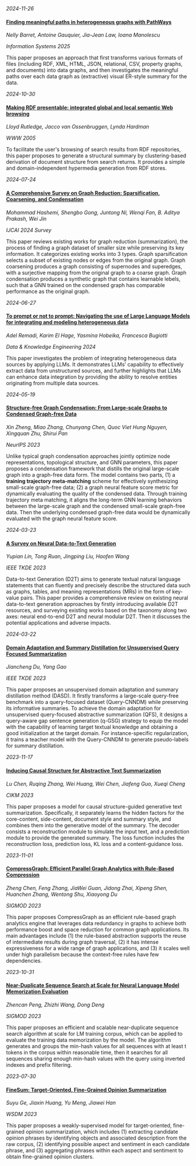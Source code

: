 






*2024-11-26*

#### [Finding meaningful paths in heterogeneous graphs with PathWays](https://www.sciencedirect.com/science/article/pii/S0306437924001212)

*Nelly Barret, Antoine Gauquier, Jia-Jean Law, Ioana Manolescu*

*Information Systems 2025*

This paper proposes an approach that first transforms various formats of files (including RDF, XML, HTML, JSON, relational, CSV, property graphs, and documents) into data graphs, and then investigates the meaningful paths over each data graph as (extractive) visual ER-style summary for the data.


*2024-10-30*

#### [Making RDF presentable: integrated global and local semantic Web browsing](https://dl.acm.org/doi/abs/10.1145/1060745.1060777)

*Lloyd Rutledge, Jacco van Ossenbruggen, Lynda Hardman*

*WWW 2005*

To facilitate the user's browsing of search results from RDF repositories, this paper proposes to generate a structural summary by clustering-based derivation of document structure from search returns. It provides a simple and domain-independent hypermedia generation from RDF stores.


*2024-07-24*

#### [A Comprehensive Survey on Graph Reduction: Sparsification, Coarsening, and Condensation](https://arxiv.org/abs/2402.03358)

*Mohammad Hashemi, Shengbo Gong, Juntong Ni, Wenqi Fan, B. Aditya Prakash, Wei Jin*

*IJCAI 2024 Survey*

This paper reviews existing works for graph reduction (summarization), the process of finding a graph dataset of smaller size while preserving its key information. It categorizes existing works into 3 types. Graph  sparsification selects a subset of existing nodes or edges from the original graph. Graph coarsening produces a graph consisting of supernodes and superedges, with a surjective mapping from the original graph to a coarse graph. Graph condensation produces a synthetic graph that contains learnable lebels, such that a GNN trained on the condensed graph has comparable performance as the original graph.


*2024-06-27*

#### [To prompt or not to prompt: Navigating the use of Large Language Models for integrating and modeling heterogeneous data](https://doi.org/10.1016/j.datak.2024.102313)

*Adel Remadi, Karim El Hage, Yasmina Hobeika, Francesca Bugiotti*

*Data & Knowledge Engineering 2024*

This paper investigates the problem of integrating heterogeneous data sources by applying LLMs. It demonstrates LLMs’ capability to effectively extract data from unstructured sources, and further highlights that LLMs can enhance data integration by providing the ability to resolve entities originating from multiple data sources.


*2024-05-19*

#### [Structure-free Graph Condensation: From Large-scale Graphs to Condensed Graph-free Data](https://papers.nips.cc/paper_files/paper/2023/hash/13183a224208671a6fc33ba1aa661ec4-Abstract-Conference.html)

*Xin Zheng, Miao Zhang, Chunyang Chen, Quoc Viet Hung Nguyen, Xingquan Zhu, Shirui Pan*

*NeurIPS 2023*

Unlike typical graph condensation approaches jointly optimize node representations, topological structure, and GNN parameters, this paper proposes a condensation framework that distills the original large-scale graph into a graph-free data form. The model contains two parts, (1) a **training trajectory meta-matching** scheme for effectively synthesizing small-scale graph-free data; (2) a graph neural feature score metric for dynamically evaluating the quality of the condensed data. Through training trajectory meta matching, it aligns the long-term GNN learning behaviors between the large-scale graph and the condensed small-scale graph-free data. Then the underlying condensed graph-free data would be dynamically evaluated with the graph neural feature score.


*2024-03-23*

#### [A Survey on Neural Data-to-Text Generation](https://ieeexplore.ieee.org/document/10215344)

*Yupian Lin, Tong Ruan, Jingping Liu, Haofen Wang*

*IEEE TKDE 2023*

Data-to-text Generation (D2T) aims to generate textual natural language statements that can fluently and precisely describe the structured data such as graphs, tables, and meaning representations (MRs) in the form of key-value pairs. This paper provides a comprehensive review on existing neural data-to-text generation approaches by firstly introducing available D2T resources, and surveying existing works based on the taxonomy along two axes: neural end-to-end D2T and neural modular D2T. Then it discusses the potential applications and adverse impacts.


*2024-03-22*

#### [Domain Adaptation and Summary Distillation for Unsupervised Query Focused Summarization](https://ieeexplore.ieee.org/document/10185622)

*Jiancheng Du, Yang Gao*

*IEEE TKDE 2023*

This paper proposes an unsupervised domain adaptation and summary distillation method (DASD). It firstly transforms a large-scale query-free benchmark into a query-focused dataset (Query-CNNDM) while preserving its informative summaries. To achieve the domain adaptation for unsupervised query-focused abstractive summarization (QFS), it designs a query-aware gap sentence generation (q-GSG) strategy to equip the model with the capability of learning target textual knowledge and obtaining a good initialization at the target domain. For instance-specific regularization, it trains a teacher model with the Query-CNNDM to generate pseudo-labels for summary distillation.


*2023-11-17*

#### [Inducing Causal Structure for Abstractive Text Summarization](https://dl.acm.org/doi/10.1145/3583780.3614934)

*Lu Chen, Ruqing Zhang, Wei Huang, Wei Chen, Jiafeng Guo, Xueqi Cheng*

*CIKM 2023*

This paper proposes a model for causal structure-guided generative text summarization. Specifically, it separately learns the hidden factors for the core-content, side-content, document style and summary style, and combines them into the generative model of the summary. The decoder consists a reconstruction module to simulate the input text, and a prediction module to provide the generated summary. The loss function includes the reconstruction loss, prediction loss, KL loss and a content-guidance loss.


*2023-11-01*

#### [CompressGraph: Efficient Parallel Graph Analytics with Rule-Based Compression](https://dl.acm.org/doi/abs/10.1145/3588684)

*Zheng Chen, Feng Zhang, JiaWei Guan, Jidong Zhai, Xipeng Shen, Huanchen Zhang, Wentong Shu, Xiaoyong Du*

*SIGMOD 2023*

This paper proposes CompressGraph as an efficient rule-based graph analytics engine that leverages data redundancy in graphs to achieve both performance boost and space reduction for common graph applications. Its main advantages include (1) the rule-based abstraction supports the reuse of intermediate results during graph traversal, (2) it has intense expressiveness for a wide range of graph applications, and (3) it scales well under high parallelism because the context-free rules have few dependencies.


*2023-10-31*

#### [Near-Duplicate Sequence Search at Scale for Neural Language Model Memorization Evaluation](https://dl.acm.org/doi/abs/10.1145/3589324)

*Zhencan Peng, Zhizhi Wang, Dong Deng*

*SIGMOD 2023*

This paper proposes an efficient and scalable near-duplicate sequence search algorithm at scale for LM training corpus, which can be applied to evaluate the training data memorization by the model. The algorithm generates and groups the min-hash values for all sequences with at least t tokens in the corpus within reasonable time, then it searches for all sequences sharing enough min-hash values with the query using inverted indexes and prefix filtering.


*2023-07-30*

#### [FineSum: Target-Oriented, Fine-Grained Opinion Summarization](https://dl.acm.org/doi/10.1145/3539597.3570397)

*Suyu Ge, Jiaxin Huang, Yu Meng, Jiawei Han*

*WSDM 2023*

This paper proposes a weakly-supervised model for target-oriented, fine-grained opinion summarization, which includes (1) extracting candidate opinion phrases by identifying objects and associated description from the raw corpus, (2) identifying possible aspect and sentiment in each candidate phrase, and (3) aggregating phrases within each aspect and sentiment to obtain fine-grained opinion clusters.
